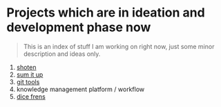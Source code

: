 # Projects which are in ideation and development phase now

> This is an index of stuff I am working on right now, just some minor description and ideas only.

1. [shoten](https://github.com/lulzx/shoten)
2. [sum it up](https://github.com/lulzx/sumitup)
3. [git tools](https://github.com/lulzx/gittools)
4. knowledge management platform / workflow
5. [dice frens](https://github.com/lulzx/dice)
